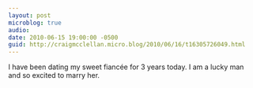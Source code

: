 ```yaml
---
layout: post
microblog: true
audio: 
date: 2010-06-15 19:00:00 -0500
guid: http://craigmcclellan.micro.blog/2010/06/16/t16305726049.html
---
```

I have been dating my sweet fiancée for 3 years today.  I am a lucky man and so excited to marry her.

